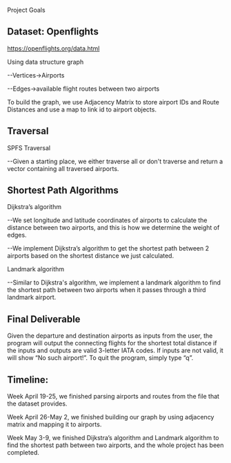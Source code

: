 Project Goals


## Dataset: Openflights

https://openflights.org/data.html

Using data structure graph

--Vertices->Airports

--Edges->available flight routes between two airports

To build the graph, we use Adjacency Matrix to store airport IDs and Route Distances and use a map to link id to airport objects.

## Traversal

SPFS Traversal

--Given a starting place, we either traverse all or don't traverse and return a vector containing all traversed airports.

## Shortest Path Algorithms

Dijkstra’s algorithm

--We set longitude and latitude coordinates of airports to calculate the distance between two airports, and this is how we determine the weight of edges.

--We implement Dijkstra’s algorithm to get the shortest path between 2 airports based on the shortest distance we just calculated.

Landmark algorithm

--Similar to Dijkstra's algorithm, we implement a landmark algorithm to find the shortest path between two airports when it passes through a third landmark airport.

## Final Deliverable

Given the departure and destination airports as inputs from the user, the program will output the connecting flights for the shortest total distance if the inputs and outputs are valid 3-letter IATA codes. If inputs are not valid, it will show “No such airport!”. To quit the program, simply type “q”.

## Timeline:

Week April 19-25, we finished parsing airports and routes from the file that the dataset provides. 

Week April 26-May 2, we finished building our graph by using adjacency matrix and mapping it to airports.

Week May 3-9, we finished Dijkstra’s algorithm and Landmark algorithm to find the shortest path between two airports, and the whole project has been completed.
